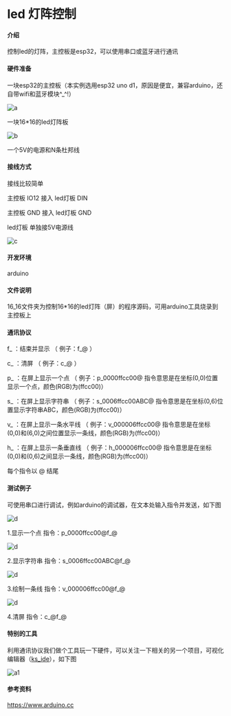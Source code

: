 # led 灯阵控制

#### 介绍
控制led的灯阵，主控板是esp32，可以使用串口或蓝牙进行通讯

#### 硬件准备
一块esp32的主控板（本实例选用esp32 uno d1，原因是便宜，兼容arduino，还自带wifi和蓝牙模块^_^!）

![a](https://gitee.com/lbgf/led_arr/raw/master/res/1.png)

一块16*16的led灯阵板

![b](https://gitee.com/lbgf/led_arr/raw/master/res/2.png)

一个5V的电源和N条杜邦线

#### 接线方式

接线比较简单

主控板 IO12 接入 led灯板 DIN

主控板 GND 接入 led灯板 GND

led灯板 单独接5V电源线

![c](https://gitee.com/lbgf/led_arr/raw/master/res/3.png)

#### 开发环境
arduino

#### 文件说明
16_16文件夹为控制16*16的led灯阵（屏）的程序源码，可用arduino工具烧录到主控板上

#### 通讯协议
f_ ：结束并显示 （ 例子：f_@ ）

c_ ：清屏 （ 例子：c_@ ）

p_ ：在屏上显示一个点 （ 例子：p_0000ffcc00@ 指令意思是在坐标(0,0)位置显示一个点，颜色(RGB)为(ffcc00)）

s_ ：在屏上显示字符串 （ 例子：s_0006ffcc00ABC@ 指令意思是在坐标(0,6)位置显示字符串ABC，颜色(RGB)为(ffcc00)）

v_ ：在屏上显示一条水平线 （ 例子：v_000006ffcc00@ 指令意思是在坐标(0,0)和(6,0)之间位置显示一条线，颜色(RGB)为(ffcc00)）

h_ ：在屏上显示一条垂直线 （ 例子：h_000006ffcc00@ 指令意思是在坐标(0,0)和(0,6)之间显示一条线，颜色(RGB)为(ffcc00)）

每个指令以 @ 结尾

#### 测试例子
可使用串口进行调试，例如arduino的调试器，在文本处输入指令并发送，如下图

![d](https://gitee.com/lbgf/led_arr/raw/master/res/7.png)

1.显示一个点
指令：p_0000ffcc00@f_@

![d](https://gitee.com/lbgf/led_arr/raw/master/res/4.png)

2.显示字符串
指令：s_0006ffcc00ABC@f_@

![d](https://gitee.com/lbgf/led_arr/raw/master/res/5.png)

3.绘制一条线
指令：v_000006ffcc00@f_@

![d](https://gitee.com/lbgf/led_arr/raw/master/res/6.png)

4.清屏
指令：c_@f_@

#### 特别的工具
利用通讯协议我们做个工具玩一下硬件，可以关注一下相关的另一个项目，可视化编辑器（[ks_ide](https://gitee.com/lbgf/ks_ide)），如下图

![a1](https://gitee.com/lbgf/ks_ide/raw/master/setup/3.png)

#### 参考资料
<https://www.arduino.cc>  

